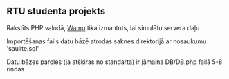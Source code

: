 ## RTU studenta projekts
Rakstīts PHP valodā, [Wamp](https://www.wampserver.com/en/) tika izmantots, lai simulētu servera daļu

Importēšanas fails datu bāzē atrodas saknes direktorijā ar nosaukumu 'saulite.sql'

Datu bāzes paroles (ja atšķiras no standarta) ir jāmaina DB/DB.php failā 5-8 rindās